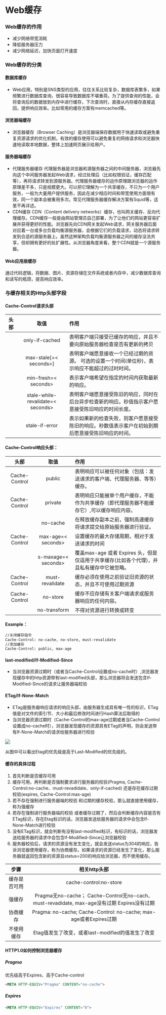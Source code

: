 # Web缓存

### Web缓存的作用

- 减少网络带宽消耗
- 降低服务器压力
- 减少网络延迟，加快页面打开速度

### Web缓存的分类

#### 数据库缓存

- Web应用，特别是SNS类型的应用，往往关系比较复杂，数据库表繁多，如果频繁进行数据库查询，很容易导致数据库不堪重荷。为了提供查询的性能，会将查询后的数据放到内存中进行缓存，下次查询时，直接从内存缓存直接返回，提供响应效率。比如常用的缓存方案有memcached等。

#### 浏览器端缓存

- 浏览器缓存（Browser Caching）是浏览器端保存数据用于快速读取或避免重复资源请求的优化机制，有效的缓存使用可以避免重复的网络请求和浏览器快速地读取本地数据，整体上加速网页展示给用户。

#### 服务器端缓存

- 代理服务器缓存
代理服务器是浏览器和源服务器之间的中间服务器，浏览器先向这个中间服务器发起Web请求，经过处理后（比如权限验证，缓存匹配等），再将请求转发到源服务器。代理服务器缓存的运作原理跟浏览器的运作原理差不多，只是规模更大。可以把它理解为一个共享缓存，不只为一个用户服务，一般为大量用户提供服务，因此在减少相应时间和带宽使用方面很有效，同一个副本会被重用多次。常见代理服务器缓存解决方案有Squid等，这里不再详述。
- CDN缓存
CDN（Content delivery networks）缓存，也叫网关缓存、反向代理缓存。CDN缓存一般是由网站管理员自己部署，为了让他们的网站更容易扩展并获得更好的性能。浏览器先向CDN网关发起Web请求，网关服务器后面对应着一台或多台负载均衡源服务器，会根据它们的负载请求，动态将请求转发到合适的源服务器上。虽然这种架构负载均衡源服务器之间的缓存没法共享，但却拥有更好的处扩展性。从浏览器角度来看，整个CDN就是一个源服务器。

#### Web应用层缓存

通过代码逻辑，将数据、图片、资源存储在文件系统或者内存中，减少数据库查询和读写的瓶颈，提高响应效率。

### 与缓存相关的Http头部字段

#### Cache-Control请求头部

|头部|取值|作用|
|:----:|:-----:|:-----|
||only-if-cached|表明客户端只接受已缓存的响应，并且不要向原始服务器检查是否有更新的拷贝|
||max-stale\[=< seconds>]|表明客户端愿意接收一个已经过期的资源。 可选的设置一个时间(单位秒)，表示响应不能超过的过时时间。|
||min-fresh=< seconds>|表示客户端希望在指定的时间内获取最新的响应。|
||stale-while-revalidate=< seconds>|表明客户端愿意接受陈旧的响应，同时在后台异步检查新的响应。秒值指示客户愿意接受陈旧响应的时间长度。|
||stale-if-error|表示如果新的检查失败，则客户愿意接受陈旧的响应。秒数值表示客户在初始到期后愿意接受陈旧响应的时间。|

#### Cache-Control响应头部：

头部|取值|作用|
|:----:|:-----:|:-----|
|Cache-Control|public|表明响应可以被任何对象（包括：发送请求的客户端、代理服务器、等等）缓存。|
|Cache-Control|private|表明响应只能被单个用户缓存，不能作为共享缓存（即代理服务器不能缓存它）,可以缓存响应内容。|
||no-cache|在释放缓存副本之前，强制高速缓存将请求提交给原始服务器进行验证。|
|Cache-Control|max-age=< seconds>|设置缓存的最大存储周期，相对于发送请求的时间|
||s-maxage=< seconds>|覆盖max-age 或者 Expires 头，但是仅适用于共享缓存(比如各个代理)，并且私有缓存中它被忽略。|
|Cache-Control|must-revalidate|缓存必须在使用之前验证旧资源的状态，并且不可使用过期资源|
|Cache-Control|no-store|缓存不应存储有关客户端请求或服务器响应的任何内容。|
||no-transform|不得对资源进行转换或转变|

#### Example：

```html
//关闭缓存指令
Cache-Control: no-cache, no-store, must-revalidate
//添加缓存
Cache-Control: public, max-age
```

#### last-modified/If-Modified-Since

- 当浏览器资源过期时（或者当Cache-Control设置成no-cache时）,浏览器发现缓存中的http资源带有last-modified头部，那么浏览器将会发送包含If-Modified-Since的请求让服务器端校验

#### ETag/If-None-Match

- ETag是服务器响应请求的响应头部，由服务器生成具有唯一性的标识，ETag值是对文件的索引节、大小和最后修改时间进行Hash算法后取得的
- 当浏览器资源过期时（Cache-Control的max-age过期或者当Cache-Control设置成no-cache时），浏览器发现缓存的资源具有ETag的声明，则会发送带有If-None-Match的请求给服务器进行校验

<div class="cache-img-container"> <img src="./images/HttpCache.png" class="cache-img" /> </div>

从图中可以看出Etag的优先级是高于Last-Modified的优先级的。

#### 缓存的具体过程

1. 首先判断是否缓存可用
2. 缓存可用，再判断是否强制要求进行服务器的校验(Pragma, Cache-Control:no-cache、must-revadidate、only-if-cached) 还是存在缓存过期校验(expires, Cache-Control:max-age)
3. 若不存在强制进行服务器端的校验 和过期的缓存校验，那么就直接使用缓存，称为强缓存
4. 若存在强制进行服务器端的校验 或者缓存过期了，然后会判断缓存内容是否有ETag标识，存在Etag标识的话，浏览器发送给服务器的请求中会包含If-None-Match进行校验
5. 没有ETag标识，就会判断有没有last-modified标识，有标识的话，浏览器发送给服务器的请求中会包含If-Modified-Since让浏览器校验
6. 服务器校验后，请求的资源没有发生变化，就会发送status为304的响应，告诉浏览器使用缓存，称为协商缓存。如果请求的资源已经发生了变化，那么服务器就返回包含新的资源且status=200的响应给浏览器，而不使用缓存。

|步骤| 相关http头部|
|:----:|:-----:|
|缓存是否可用| cache-control:no-store|
|强缓存| Pragma无no-cache； Cache-Control无no-cach、must-revadidate, max-age没有过期 Expires没有过期
|协商缓存|Pragma: no-cache; Cache-Control: no-cache; max-age或者Expires过期|
|不使用缓存|Etag值发生了改变，或者last-modified的值发生了改变| 

#### HTTP1.0如何控制浏览器缓存

##### Pragma

优先级高于Expires、高于Cache-control

```html
<META HTTP-EQUIV="Pragma" CONTENT="no-cache">

```

##### Expires

```html
<META HTTP-EQUIV="Expires" CONTENT="0">
```
